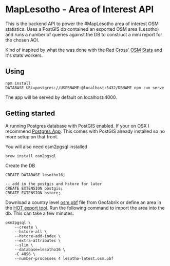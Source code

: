 # MapLesotho - Area of Interest API

This is the backend API to power the #MapLesotho area of interest OSM statistics. Uses a PostGIS db contained an exported OSM area (Lesotho) and runs a number of queries against the DB to construct a mini report for the chosen AOI.

Kind of inspired by what the was done with the Red Cross' [OSM Stats](https://github.com/AmericanRedCross/osm-stats) and it's stats workers.

## Using

```
npm install
DATABASE_URL=postgres://USERNAME:@localhost:5432/DBNAME npm run serve
```

The app will be served by default on localhost:4000.


## Getting started

A running Postgres database with PostGIS enabled. If your on OSX I recommend [Postgres App](https://postgresapp.com/). This comes with PostGIS already installed so no more setup on that front.

You will also need osm2pgsql installed

```
brew install osm2pgsql
```

Create the DB

```
CREATE DATABASE lesotho16;

-- add in the postgis and hstore for later
CREATE EXTENSION postgis;
CREATE EXTENSION hstore;
```

Download a country level [osm.pbf](http://download.geofabrik.de/africa/lesotho-latest.osm.pbf) file from Geofabrik or define an area in the [HOT export tool](http://export.posm.io/). Run the following command to import the area into the db. This can take a few minutes.

```
osm2pgsql \
    --create \
    --hstore-all \
    --hstore-add-index \
    --extra-attributes \
    --slim \
    --database=lesotho16 \
    -C 4096 \
    --number-processes 4 lesotho-latest.osm.pbf
```

